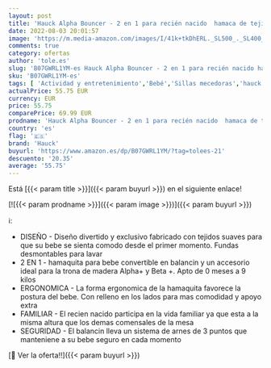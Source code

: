 ```yaml
---
layout: post
title: 'Hauck Alpha Bouncer - 2 en 1 para recién nacido  hamaca de tejido suave  combinable con trona de madera evolutiva Alpha+ y Beta+ de HAUCK  incluido reductor  mecedora para bebes  Stretch Beige 661987'
date: 2022-08-03 20:01:57
image: 'https://m.media-amazon.com/images/I/41k+tkDhERL._SL500_._SL400_.jpg'
comments: true
category: ofertas
author: 'tole.es'
slug: 'B07GWRL1YM-es Hauck Alpha Bouncer - 2 en 1 para recién nacido hamaca de...'
sku: 'B07GWRL1YM-es'
tags: [ 'Actividad y entretenimiento','Bebé','Sillas mecedoras','hauck','nacido','recién','trona','🇪🇸', ]
actualPrice: 55.75 EUR
currency: EUR
price: 55.75
comparePrice: 69.99 EUR
prodname: 'Hauck Alpha Bouncer - 2 en 1 para recién nacido  hamaca de tejido suave  combinable con trona de madera evolutiva Alpha+ y Beta+ de HAUCK  incluido reductor  mecedora para bebes  Stretch Beige 661987'
country: 'es'
flag: '🇪🇸'
brand: 'Hauck'
buyurl: 'https://www.amazon.es/dp/B07GWRL1YM/?tag=tolees-21'
descuento: '20.35'
average: '55.75'
---
```


Está [{{< param title >}}]({{< param buyurl >}}) en el siguiente enlace!

[![{{< param prodname >}}]({{< param image >}})]({{< param buyurl >}})

ℹ️:

- DISEÑO - Diseño divertido y exclusivo fabricado con tejidos suaves para que su bebe se sienta comodo desde el primer momento. Fundas desmontables para lavar
- 2 EN 1 - hamaquita para bebe convertible en balancin y un accesorio ideal para la trona de madera Alpha+ y Beta +. Apto de 0 meses a 9 kilos
- ERGONOMICA - La forma ergonomica de la hamaquita favorece la postura del bebe. Con relleno en los lados para mas comodidad y apoyo extra
- FAMILIAR - El recien nacido participa en la vida familiar ya que esta a la misma altura que los demas comensales de la mesa
- SEGURIDAD - El balancin lleva un sistema de arnes de 3 puntos que manteniene a su bebe seguro en cada momento

[🛒 Ver la oferta!!]({{< param buyurl >}})
